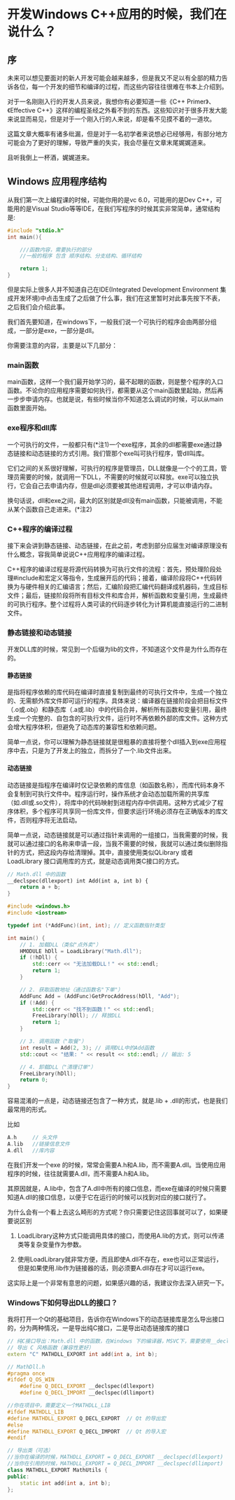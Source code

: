 # 开发Windows C++应用的时候，我们在说什么？

## 序

未来可以想见要面对的新人开发可能会越来越多，但是我又不足以有全部的精力告诉各位，每一个开发的细节和编译的过程，而这些内容往往很难在书本上介绍到。

对于一名刚刚入行的开发人员来说，我想你有必要知道一些《C++ Primer》、《Effective C++》这样的编程圣经之外看不到的东西。这些知识对于很多开发大能来说显而易见，但是对于一个刚入行的人来说，却是看不见摸不着的一道坎。

这篇文章大概率有诸多纰漏，但是对于一名初学者来说想必已经够用，有部分地方可能会为了更好的理解，导致严重的失实，我会尽量在文章末尾娓娓道来。

且听我倒上一杯酒，娓娓道来。

## Windows 应用程序结构

从我们第一次上编程课的时候，可能你用的是vc 6.0，可能用的是Dev C++，可能用的是Visual Studio等等IDE，在我们写程序的时候其实非常简单，通常结构是:

```C++
#include "stdio.h"
int main(){

    ///函数内容，需要执行的部分
    //一般的程序 包含 顺序结构、分支结构、循环结构

    return 1;
}
```

但是实际上很多人并不知道自己在IDE(Integrated Development Environment 集成开发环境​​)中点击生成了之后做了什么事，我们在这里暂时对此事先按下不表，之后我们会介绍此事。

我们首先要知道，在windows下，一般我们说一个可执行的程序会由两部分组成，一部分是exe，一部分是dll。

你需要注意的内容，主要是以下几部分：

### main函数

main函数，这样一个我们最开始学习的，最不起眼的函数，则是整个程序的入口函数。不论你的应用程序需要如何执行，都需要从这个main函数里起始，然后再一步步申请内存。也就是说，有些时候当你不知道怎么调试的时候，可以从main函数里面开始。

### exe程序和dll库

一个可执行的文件，一般都只有(*注1)一个exe程序，其余的dll都需要exe通过静态链接和动态链接的方式引用。我们管那个exe叫可执行程序，管dll叫库。

它们之间的关系很好理解，可执行的程序是管理员，DLL就像是一个个的工具，管理员需要的时候，就调用一下DLL，不需要的时候就可以释放。exe可以独立执行，它会自己去申请内存，但是dll必须要被其他进程调用，才可以申请内存。

换句话说，dll和exe之间，最大的区别就是dll没有main函数，只能被调用，不能从某个函数自己走进来。(*注2)

### C++程序的编译过程

接下来会讲到静态链接、动态链接，在此之前，考虑到部分应届生对编译原理没有什么概念，容我简单说说C++应用程序的编译过程。

C++程序的编译过程是将源代码转换为可执行文件的流程：首先，​​预处理​​阶段处理#include和宏定义等指令，生成展开后的代码；接着，​​编译​​阶段将C++代码转换为与硬件相关的汇编语言；然后，​​汇编​​阶段把汇编代码翻译成机器码，生成目标文件；最后，​​链接​​阶段将所有目标文件和库合并，解析函数和变量引用，生成最终的可执行程序。整个过程将人类可读的代码逐步转化为计算机能直接运行的二进制文件。

### 静态链接和动态链接

开发DLL库的时候，常见到一个后缀为lib的文件，不知道这个文件是为什么而存在的。


#### 静态链接

​​是指将程序依赖的库代码在编译时直接复制到最终的可执行文件中，生成一个独立的、无需额外库文件即可运行的程序。具体来说：编译器在链接阶段会把目标文件（.o或.obj）和静态库（.a或.lib）中的代码合并，解析所有函数和变量引用，最终生成一个完整的、自包含的可执行文件，运行时不再依赖外部的库文件。这种方式会增大程序体积，但避免了动态库的兼容性和依赖问题。

简单一点说，你可以理解为静态链接就是很粗暴的直接将整个dll插入到exe应用程序中去，只是为了开发上的独立，而拆分了一个.lib文件出来。

#### 动态链接

​动态链接​​是指程序在编译时仅记录依赖的库信息（如函数名称），而库代码本身不会复制到可执行文件中。程序运行时，操作系统才会动态加载所需的共享库（如.dll或.so文件），将库中的代码映射到进程内存中供调用。这种方式减少了程序体积，多个程序可共享同一份库文件，但要求运行环境必须存在正确版本的库文件，否则程序将无法启动。

简单一点说，动态链接就是可以通过指针来调用的一组接口，当我需要的时候，我就可以通过接口的名称来申请一段，当我不需要的时候，我就可以通过类似删除指针的方式，把这段内存给清理掉。其中，直接使用类似QLibrary 或者 LoadLibrary 接口调用库的方式，就是动态调用类C接口的方式。


```C++
// Math.dll 中的函数
__declspec(dllexport) int Add(int a, int b) {
    return a + b;
}
```

```C++
#include <windows.h>
#include <iostream>

typedef int (*AddFunc)(int, int); // 定义函数指针类型

int main() {
    // 1. 加载DLL（类似"点外卖"）
    HMODULE hDll = LoadLibrary("Math.dll");
    if (!hDll) {
        std::cerr << "无法加载DLL！" << std::endl;
        return 1;
    }

    // 2. 获取函数地址（通过函数名"下单"）
    AddFunc Add = (AddFunc)GetProcAddress(hDll, "Add");
    if (!Add) {
        std::cerr << "找不到函数！" << std::endl;
        FreeLibrary(hDll); // 释放DLL
        return 1;
    }

    // 3. 调用函数（"取餐"）
    int result = Add(2, 3); // 调用DLL中的Add函数
    std::cout << "结果: " << result << std::endl; // 输出: 5

    // 4. 卸载DLL（"清理订单"）
    FreeLibrary(hDll);
    return 0;
}

```

容易混淆的一点是，动态链接还包含了一种方式，就是.lib + .dll的形式，也是我们最常用的形式。

比如
``` C++
A.h     // 头文件
A.lib   //链接信息文件
A.dll   //库内容
```

在我们开发一个exe 的时候，常常会需要A.h和A.lib，而不需要A.dll。当使用应用程序的时候，往往就需要A.dll，而不需要A.h和A.lib。

其原因就是，A.lib中，包含了A.dll中所有的接口信息，而exe在编译的时候只需要知道A.dll的接口信息，以便于它在运行的时候可以找到对应的接口就行了。

为什么会有一个看上去这么畸形的方式呢？你只需要记住这回事就可以了，如果硬要说区别

1. LoadLibrary这种方式只能调用具体的接口，而使用A.lib的方式，则可以传递类等复杂变量作为参数。

2. 使用LoadLibrary就非常方便，而且即使A.dll不存在，exe也可以正常运行，但是如果使用.lib作为链接器的话，则必须要A.dll存在才可以运行exe。

这实际上是一个非常有意思的问题，如果感兴趣的话，我建议你去深入研究一下。


### Windows下如何导出DLL的接口？

我将打开一个Qt的基础项目，告诉你在Windows下的动态链接库是怎么导出接口的，分为两种情况，一是导出纯C接口，二是导出动态链接库的接口

```C++
// 纯C接口导出：Math.dll 中的函数，在Windows 下的编译器，MSVC下，需要使用__declspec(dllexport)这个指令来修饰接口，这样就可以将这个接口以类C接口的形式导出，在exe中，就可以以LoadLibrary的方式调用这个接口了。
// 导出 C 风格函数（兼容性更好）
extern "C" MATHDLL_EXPORT int add(int a, int b);

```


```C++
// MathDll.h
#pragma once
#ifdef Q_OS_WIN
    #define Q_DECL_EXPORT __declspec(dllexport)
    #define Q_DECL_IMPORT __declspec(dllimport)

//你在项目中，需要定义一个MATHDLL_LIB
#ifdef MATHDLL_LIB
#define MATHDLL_EXPORT Q_DECL_EXPORT  // Qt 的导出宏
#else
#define MATHDLL_EXPORT Q_DECL_IMPORT  // Qt 的导入宏
#endif

// 导出类（可选）
//当你在编译的时候，MATHDLL_EXPORT = Q_DECL_EXPORT __declspec(dllexport)
//当你在引用的时候，MATHDLL_EXPORT = Q_DECL_IMPORT __declspec(dllimport)
class MATHDLL_EXPORT MathUtils {
public:
    static int add(int a, int b);
};



```

